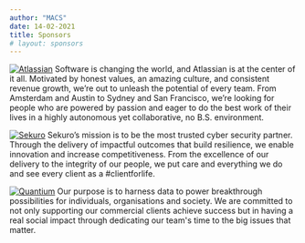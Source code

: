 ```yaml
---
author: "MACS"
date: 14-02-2021
title: Sponsors
# layout: sponsors
---
```


[![Atlassian](/sponsors/horizontal-logo-gradient-blue-atlassian.png)](https://atlassian.com)
Software  is changing the world, and Atlassian is at the center of it all. Motivated by honest values, an  amazing culture, and consistent revenue growth, we’re out to unleash the  potential of every team. From Amsterdam and Austin to Sydney and San  Francisco, we’re looking for people who are powered by passion and eager  to do the best work of their lives in a highly autonomous yet  collaborative, no B.S. environment.

[![Sekuro](/sponsors/sekuro-logo-white.png)](https://sekuro.io)
Sekuro’s mission is to be the most trusted cyber security partner. Through the delivery of impactful outcomes that build resilience, we enable innovation and increase competitiveness.
From the excellence of our delivery to the integrity of our people, we put care and everything we do and see every client as a #clientforlife.

[![Quantium](/sponsors/Quantium-Stacked-REV-150ppi.png)](https://quantium.com)
Our purpose is to harness data to power breakthrough possibilities for individuals, organisations and society. We are committed to not only supporting our commercial clients achieve success but in having a real social impact through dedicating our team's time to the big issues that matter.
